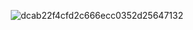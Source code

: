 <div align="center">

![dcab22f4cfd2c666ecc0352d25647132](https://user-images.githubusercontent.com/55017307/100768988-c895cb00-33fb-11eb-9f47-815e591c572d.jpg)

</div>
